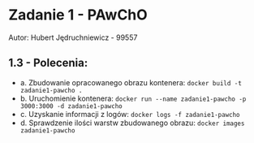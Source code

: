 # Zadanie 1 - PAwChO

Autor: Hubert Jędruchniewicz - 99557

## 1.3 - Polecenia:

- a. Zbudowanie opracowanego obrazu kontenera: `docker build -t zadanie1-pawcho .`
- b. Uruchomienie kontenera: `docker run --name zadanie1-pawcho -p 3000:3000 -d zadanie1-pawcho`
- c. Uzyskanie informacji z logów: `docker logs -f zadanie1-pawcho`
- d. Sprawdzenie ilości warstw zbudowanego obrazu: `docker images zadanie1-pawcho`
